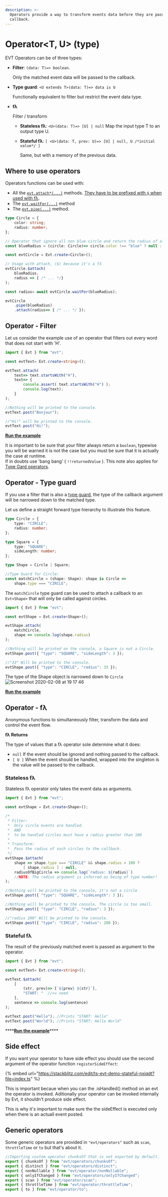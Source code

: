 ```yaml
---
description: >-
  Operators provide a way to transform events data before they are passed to the
  callback.
---
```


# Operator\<T, U> (type)

EVT Operators can be of three types:

*   **Filter**: `(data: T)=> boolean`.

    Only the matched event data will be passed to the callback.
*   **Type guard**: `<U extends T>(data: T)=> data is U`

    Functionally equivalent to filter but restrict the event data type.
*   **fλ**

    Filter / transform

    * **Stateless fλ**: `<U>(data: T)=> [U] | null`  Map the input type T to an output type U.
    *   **Stateful fλ**: `[ <U>(data: T, prev: U)=> [U] | null, U /*initial value*/ ]`

        Same, but with a memory of the previous data.

## Where to use operators

Operators functions can be used with:

* All the [`evt.attach*(...)`](https://docs.ts-evt.dev/api-doc/evt#evt-usd-attach-methods) methods. [They have to be prefixed with `$` when used with fλ](https://docs.ts-evt.dev/api/evt/evt.-usd-attach-...-methods#the-usd-prefix).
* The [`evt.waitFor(...)`](https://docs.ts-evt.dev/api-doc/evt#evt-waitfor)   method
* The [`evt.pipe(...)`](https://docs.ts-evt.dev/api-doc/evt#evt-pipe) method.

```typescript
type Circle = {
    color: string;
    radius: number;
};

// Operator that ignore all non blue circle and return the radius of all blue circles.
const blueRadius = (circle: Circle)=> circle.color !== "blue" ? null : [circle.radius];

const evtCircle = Evt.create<Circle>();

// Usage with attach, ($) because it's a fλ
evtCircle.$attach(
    blueRadius,
    radius => { /* ... */}
);

const radius= await evtCircle.waitFor(blueRadius);

evtCircle
    .pipe(blueRadius)
    .attach(radius=> { /* ... */ });
```

## Operator - Filter

Let us consider the example use of an operator that filters out every word that does not start with 'H'.

```typescript
import { Evt } from "evt";

const evtText= Evt.create<string>();

evtText.attach(
    text=> text.startsWith("H"), 
    text=> {
        console.assert( text.startsWith("H") );
        console.log(text);
    }
);

//Nothing will be printed to the console.
evtText.post("Bonjour");

//"Hi!" will be printed to the console.
evtText.post("Hi!");
```

[**Run the example**](https://stackblitz.com/edit/evt-38z5nd?embed=1\&file=index.ts\&hideExplorer=1)

It is important to be sure that your filter always return a `boolean`, typewise you will be warned it is not the case but you must be sure that it is actually the case at runtime.\
If in doubts use 'bang bang' ( `!!returnedValue` ). This note also applies for [Type Gard operators](https://docs.evt.land/api/operator#operator-type-guard).

## Operator - Type guard

If you use a filter that is also a [type guard](https://www.typescriptlang.org/docs/handbook/advanced-types.html#user-defined-type-guards), the type of the callback argument will be narrowed down to the matched type.

Let us define a straight forward type hierarchy to illustrate this feature.

```typescript
type Circle = {
    type: "CIRCLE";
    radius: number;
};

type Square = {
    type: "SQUARE";
    sideLength: number;
};

type Shape = Circle | Square;

//Type Guard for Circle:
const matchCircle = (shape: Shape): shape is Circle =>
    shape.type === "CIRCLE";
```

The `matchCircle` type guard can be used to attach a callback to an `Evt<Shape>` that will only be called against circles.

```typescript
import { Evt } from "evt";

const evtShape = Evt.create<Shape>();

evtShape.attach(
    matchCircle,
    shape => console.log(shape.radius)
);

//Nothing will be printed on the console, a Square is not a Circle.
evtShape.post({ "type": "SQUARE", "sideLength": 3 });

//"33" Will be printed to the console.
evtShape.post({ "type": "CIRCLE", "radius": 33 });
```

The type of the Shape object is narrowed down to `Circle`\
![Screenshot 2020-02-08 at 19 17 46](https://user-images.githubusercontent.com/6702424/74090059-baab3e00-4aa7-11ea-9c75-97f1fb99666d.png)

[**Run the example**](https://stackblitz.com/edit/evt-nn29kf?embed=1\&file=index.ts\&hideExplorer=1)

## Operator - fλ

Anonymous functions to simultaneously filter, transform the data and control the event flow.

**fλ Returns**

The type of values that a fλ operator sole determine what it does:

* `null` If the event should be ignored and nothing passed to the callback.
* `[ U ]`  When the event should be handled, wrapped into the singleton is the value will be passed to the callback.

### **Stateless fλ**

Stateless fλ operator only takes the event data as arguments.

```typescript
import { Evt } from "evt";

const evtShape = Evt.create<Shape>();

/*
 * Filter: 
 *  Only circle events are handled.
 *  AND
 *  to be handled circles must have a radius greater than 100
 * 
 * Transform:
 *  Pass the radius of such circles to the callback.
 */
evtShape.$attach(
    shape => shape.type === "CIRCLE" && shape.radius > 100 ? 
        [ shape.radius ] : null,
    radiusOfBigCircle => console.log(`radius: ${radius}`) 
    //NOTE: The radius argument is inferred as being of type number!
);

//Nothing will be printed to the console, it's not a circle
evtShape.post({ "type": "SQUARE", "sideLength": 3 }); 

//Nothing will be printed to the console, The circle is too small.
evtShape.post({ "type": "CIRCLE", "radius": 3 }); 

//"radius 200" Will be printed to the console.
evtShape.post({ "type": "CIRCLE", "radius": 200 });
```

### **Stateful fλ**

The result of the previously matched event is passed as argument to the operator.

```typescript
import { Evt } from "evt";

const evtText= Evt.create<string>();

evtText.$attach(
    [ 
        (str, prev)=> [`${prev} ${str}`], 
        "START: "  //<= seed
    ],
    sentence => console.log(sentence)
);

evtText.post("Hello"); //Prints "START: Hello"
evtText.post("World"); //Prints "START: Hello World"
```

\*\*\*\*[**Run the example**](https://stackblitz.com/edit/ts-evt-demo-stateful-qs1nsh?embed=1\&file=index.ts\&hideExplorer=1)\*\*\*\*





## Side effect

If you want your operator to have side effect you should use the second argument of the operator function `registerSideEffect`: &#x20;

{% embed url="https://stackblitz.com/edit/ts-evt-demo-stateful-nxiqdt?file=index.ts" %}

This is important becaue when you can the .isHandled() method on an evt the operator is invoked. Aditionally your operator can be invoked internally by Evt, it shouldn't produce side effect. &#x20;

This is why it's important to make sure the the sideEffect is executed only when there is an actuall event posted. &#x20;

## Generic operators

Some generic operators are provided in `"evt/operators"` such as `scan`, `throttleTime` or `to` but that's about it.

```typescript
//Importing custom operator chunksOf that is not exported by default.
export { chunksOf } from "evt/operators/chunksOf";
export { distinct } from "evt/operators/distinct";
export { nonNullable } from "evt/operator/nonNullable";
export { onlyIfChanged } from "evt/operators/onlyIfChanged";
export { scan } from "evt/operator/scan";
export { throttleTime } from "evt/operator/throttleTime";
export { to } from "evt/operator/to";
```
